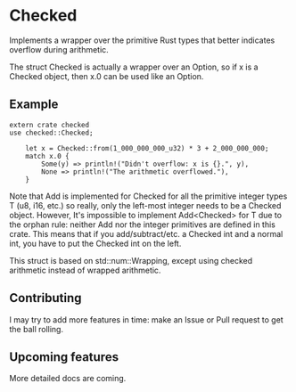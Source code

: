 # Checked
Implements a wrapper over the primitive Rust types that better indicates overflow during arithmetic.

The struct Checked is actually a wrapper over an Option, so if x is a Checked object, then x.0 can be used like an Option.

## Example

```
extern crate checked
use checked::Checked;

    let x = Checked::from(1_000_000_000_u32) * 3 + 2_000_000_000;
    match x.0 {
        Some(y) => println!("Didn't overflow: x is {}.", y),
        None => println!("The arithmetic overflowed."),
    }
```

Note that Add<T> is implemented for Checked<T> for all the primitive integer types T (u8, i16, etc.) so really, only the left-most integer needs to be a Checked object. However, It's impossible to implement Add<Checked<T>> for T due to the orphan rule: neither Add nor the integer primitives are defined in this crate. This means that if you add/subtract/etc. a Checked int and a normal int, you have to put the Checked int on the left.

This struct is based on std::num::Wrapping, except using checked arithmetic instead of wrapped arithmetic.

## Contributing
I may try to add more features in time: make an Issue or Pull request to get the ball rolling.

## Upcoming features
More detailed docs are coming.
